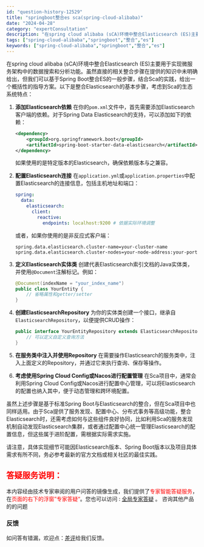 ```yaml
---
id: "question-history-12529"
title: "springboot整合es sca(spring-cloud-alibaba)"
date: "2024-04-28"
category: "expertConsultation"
description: "在spring cloud alibaba (sCA)环境中整合Elasticsearch (ES)主要用于实现微服务架构中的数据搜索和分析功能。虽然直接的相关整合步骤在提供的知识中未明确给出，但我们可以基于Spring Boot整合ES的一般步骤，结合Sca的实践，给出一个概括性的指导方案。以下是"
tags: ["spring-cloud-alibaba","springboot","整合","es"]
keywords: ["spring-cloud-alibaba","springboot","整合","es"]
---
```


在spring cloud alibaba (sCA)环境中整合Elasticsearch (ES)主要用于实现微服务架构中的数据搜索和分析功能。虽然直接的相关整合步骤在提供的知识中未明确给出，但我们可以基于Spring Boot整合ES的一般步骤，结合Sca的实践，给出一个概括性的指导方案。以下是整合Elasticsearch的基本步骤，考虑到Sca的生态系统特点：

1. **添加Elasticsearch依赖**
   在你的`pom.xml`文件中，首先需要添加Elasticsearch客户端的依赖。对于Spring Data Elasticsearch的支持，可以添加如下的依赖：
   ```xml
   <dependency>
       <groupId>org.springframework.boot</groupId>
       <artifactId>spring-boot-starter-data-elasticsearch</artifactId>
   </dependency>
   ```
   如果使用的是特定版本的Elasticsearch，确保依赖版本与之兼容。

2. **配置Elasticsearch连接**
   在`application.yml`或`application.properties`中配置Elasticsearch的连接信息，包括主机地址和端口：
   ```yaml
   spring:
     data:
       elasticsearch:
         client:
           reactive:
             endpoints: localhost:9200 # 依据实际环境调整
   ```
   或者，如果你使用的是非反应式客户端：
   ```properties
   spring.data.elasticsearch.cluster-name=your-cluster-name
   spring.data.elasticsearch.cluster-nodes=your-node-address:your-port
   ```

3. **定义Elasticsearch实体类**
   创建代表Elasticsearch索引文档的Java实体类，并使用`@Document`注解标记。例如：
   ```java
   @Document(indexName = "your_index_name")
   public class YourEntity {
       // 省略属性和getter/setter
   }
   ```

4. **创建ElasticsearchRepository**
   为你的实体类创建一个接口，继承自`ElasticsearchRepository`，以便提供CRUD操作：
   ```java
   public interface YourEntityRepository extends ElasticsearchRepository<YourEntity, Long> {
       // 可以定义自定义查询方法
   }
   ```

5. **在服务类中注入并使用Repository**
   在需要操作Elasticsearch的服务类中，注入上面定义的Repository，并通过它来执行查询、保存等操作。

6. **考虑使用Spring Cloud Config或Nacos进行配置管理**
   在Sca项目中，通常会利用Spring Cloud Config或Nacos进行配置中心管理，可以将Elasticsearch的配置也纳入其中，便于动态管理和跨环境配置。

虽然上述步骤是基于标准Spring Boot与Elasticsearch的整合，但在Sca项目中也同样适用。由于Sca提供了服务发现、配置中心、分布式事务等高级功能，整合Elasticsearch时，还需考虑如何与这些组件良好协同，比如利用Sca的服务发现机制自动发现Elasticsearch集群，或者通过配置中心统一管理Elasticsearch的配置信息，但这些属于进阶配置，需根据实际需求实施。

请注意，具体实现细节可能因Elasticsearch版本、Spring Boot版本以及项目具体需求有所不同，务必参考最新的官方文档或相关社区的最佳实践。
## <font color="#FF0000">答疑服务说明：</font> 

本内容经由技术专家审阅的用户问答的镜像生成，我们提供了<font color="#FF0000">专家智能答疑服务</font>，在<font color="#FF0000">页面的右下的浮窗”专家答疑“</font>。您也可以访问 : [全局专家答疑](https://opensource.alibaba.com/chatBot) 。 咨询其他产品的的问题

### 反馈
如问答有错漏，欢迎点：[差评](https://ai.nacos.io/user/feedbackByEnhancerGradePOJOID?enhancerGradePOJOId=12622)给我们反馈。
